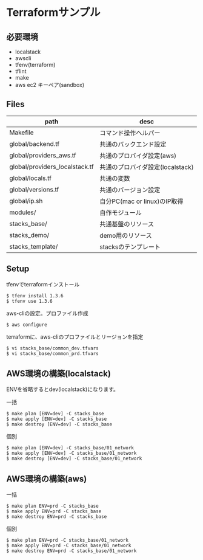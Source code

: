 # Terraformサンプル

## 必要環境

- localstack
- awscli
- tfenv(terraform)
- tflint
- make
- aws ec2 キーペア(sandbox)

## Files

| path                           | desc                             |
|--------------------------------|----------------------------------|
| Makefile                       | コマンド操作ヘルパー             |
| global/backend.tf              | 共通のバックエンド設定           |
| global/providers_aws.tf        | 共通のプロバイダ設定(aws)        |
| global/providers_localstack.tf | 共通のプロバイダ設定(localstack) |
| global/locals.tf               | 共通の変数                       |
| global/versions.tf             | 共通のバージョン設定             |
| global/ip.sh                   | 自分PC(mac or linux)のIP取得     |
| modules/                       | 自作モジュール                   |
| stacks_base/                   | 共通基盤のリソース               |
| stacks_demo/                   | demo用のリソース                 |
| stacks_template/               | stacksのテンプレート             |

## Setup

tfenvでterraformインストール

```
$ tfenv install 1.3.6
$ tfenv use 1.3.6
```

aws-cliの設定。プロファイル作成

```
$ aws configure
```

terraformに、aws-cliのプロファイルとリージョンを指定

```
$ vi stacks_base/common_dev.tfvars
$ vi stacks_base/common_prd.tfvars
```

## AWS環境の構築(localstack)

ENVを省略するとdev(localstack)になります。

一括
```
$ make plan [ENV=dev] -C stacks_base
$ make apply [ENV=dev] -C stacks_base
$ make destroy [ENV=dev] -C stacks_base
```

個別
```
$ make plan [ENV=dev] -C stacks_base/01_network
$ make apply [ENV=dev] -C stacks_base/01_network
$ make destroy [ENV=dev] -C stacks_base/01_network
```

## AWS環境の構築(aws)

一括
```
$ make plan ENV=prd -C stacks_base
$ make apply ENV=prd -C stacks_base
$ make destroy ENV=prd -C stacks_base
```

個別
```
$ make plan ENV=prd -C stacks_base/01_network
$ make apply ENV=prd -C stacks_base/01_network
$ make destroy ENV=prd -C stacks_base/01_network
```
